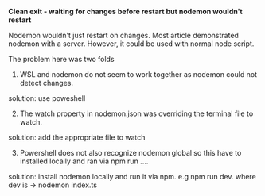 __Clean exit - waiting for changes before restart but nodemon wouldn't restart__

Nodemon wouldn't just restart on changes. Most article demonstrated nodemon with a server. However, it could be used with normal node script. 

The problem here was two folds
1. WSL and nodemon do not seem to work together as nodemon could not detect changes.

solution: use poweshell

2. The watch property in nodemon.json was overriding the terminal file to watch.

solution: add the appropriate file to watch

3. Powershell does not also recognize nodemon global so this have to installed locally and ran via npm run .... 

solution: install nodemon locally and run it via npm. e.g npm run dev. where dev is -> nodemon index.ts 